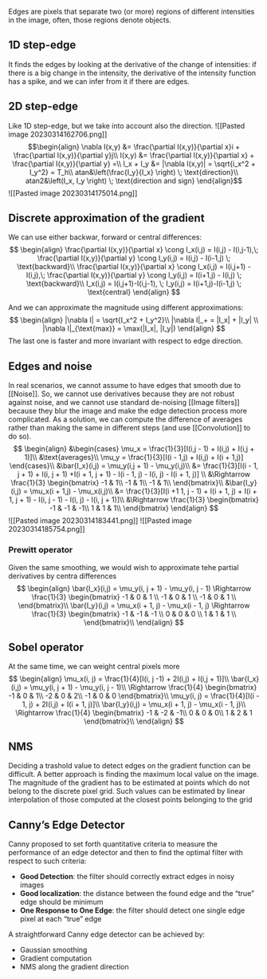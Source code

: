 Edges are pixels that separate two (or more) regions of different intensities in the image, often, those regions denote objects.

## 1D step-edge

It finds the edges by looking at the derivative of the change of intensities: if there is a big change in the intensity, the derivative of the intensity function has a spike, and we can infer from it if there are edges. 

## 2D step-edge

Like 1D step-edge, but we take into account also the direction.
![[Pasted image 20230314162706.png]]
$$\begin{align}
\nabla I(x,y) &= \frac{\partial I(x,y)}{\partial x}i + \frac{\partial I(x,y)}{\partial y}j\\
I(x,y) &= \frac{\partial I(x,y)}{\partial x} + \frac{\partial I(x,y)}{\partial y} =\\ 
I_x + I_y &= |\nabla I(x,y)| = \sqrt{i_x^2 + I_y^2} = T_h\\
atan&\left(\frac{I_y}{I_x} \right) \; \text{direction}\\
atan2&\left(I_x, I_y \right) \; \text{direction and sign}
\end{align}$$
![[Pasted image 20230314175014.png]]

## Discrete approximation of the gradient

We can use either backwar, forward or central differences:
$$
\begin{align}
\frac{\partial I(x,y)}{\partial x} \cong I_x(i,j) = I(i,j) - I(i,j-1),\; \frac{\partial I(x,y)}{\partial y} \cong I_y(i,j) = I(i,j) - I(i-1,j) \; \text{backward}\\
\frac{\partial I(x,y)}{\partial x} \cong I_x(i,j) = I(i,j+1) - I(i,j),\; \frac{\partial I(x,y)}{\partial y} \cong I_y(i,j) = I(i+1,j) - I(i,j) \; \text{backward}\\
I_x(i,j) = I(i,j+1)-I(i,j-1), \; I_y(i,j) = I(i+1,j)-I(i-1,j) \; \text{central}
\end{align}
$$

And we can approximate the magnitude using different approximations:
$$
\begin{align}
|\nabla I| = \sqrt{I_x^2 + I_y^2}\\
|\nabla I|_+ = |I_x| + |I_y| \\
|\nabla I|_{\text{max}} = \max(|I_x|, |I_y|)
\end{align}
$$
The last one is faster and more invariant with respect to edge direction.

## Edges and noise

In real scenarios, we cannot assume to have edges that smooth due to [[Noise]].
So, we cannot use derivatives because they are not robust against noise, and we cannot use standard de-noising [[Image filters]] because they blur the image and make the edge detection process more complicated.
As a solution, we can compute the difference of averages rather than making the same in different steps (and use [[Convolution]] to do so).
$$
\begin{align}
&\begin{cases}
\mu_x = \frac{1}{3}[I(i,j - 1) + I(i,j) + I(i,j + 1)]\\
&\text{averages}\\
\mu_y = \frac{1}{3}[I(i - 1,j) + I(i,j) + I(i + 1,j)]
\end{cases}\\
&\bar{I_x}(i,j) = \mu_y(i,j + 1) - \mu_y(i,j)\\
&= \frac{1}{3}[I(i - 1, j + 1) + I(i, j + 1) +I(i + 1, j + 1) - I(i - 1, j) - I(i, j) - I(i + 1, j)] \\
&\Rightarrow \frac{1}{3}
\begin{bmatrix}
-1 & 1\\
-1 & 1\\
-1 & 1\\
\end{bmatrix}\\
&\bar{I_y}(i,j) = \mu_x(i + 1,j) - \mu_x(i,j)\\
&= \frac{1}{3}[I(i +1 1, j - 1) + I(i + 1, j) + I(i + 1, j + 1) - I(i, j - 1) - I(i, j) - I(i, j + 1)]\\
&\Rightarrow \frac{1}{3}
\begin{bmatrix}
-1 & -1 & -1\\
1 & 1 & 1\\
\end{bmatrix}
\end{align}
$$
![[Pasted image 20230314183441.png]]
![[Pasted image 20230314185754.png]]

### Prewitt operator
Given the same smoothing, we would wish to approximate tehe partial derivatives by centra differences
$$
\begin{align}
\bar{I_x}(i,j) = \mu_y(i, j + 1) - \mu_y(i, j - 1) \Rightarrow \frac{1}{3}
\begin{bmatrix}
-1 & 0 & 1 \\
-1 & 0 & 1 \\
-1 & 0 & 1 \\ 
\end{bmatrix}\\
\bar{I_y}(i,j) = \mu_x(i + 1, j) - \mu_x(i - 1, j) \Rightarrow \frac{1}{3} 
\begin{bmatrix}
-1 & -1 & -1 \\
0 & 0 & 0 \\
1 & 1 & 1 \\ 
\end{bmatrix}\\
\end{align}
$$

## Sobel operator
At the same time, we can weight central pixels more 
$$
\begin{align}
\mu_x(i, j) = \frac{1}{4}[I(i, j -1) + 2I(i,j) + I(i,j + 1)]\\
\bar{I_x}(i,j) = \mu_y(i, j + 1) - \mu_y(i, j - 1)\\
\Rightarrow \frac{1}{4}
\begin{bmatrix}
-1 & 0 & 1\\
-2 & 0 & 2\\
-1 & 0 & 0
\end{bmatrix}\\
\mu_y(i, j) = \frac{1}{4}[I(i - 1, j) + 2I(i,j) + I(i + 1, j)]\\
\bar{I_y}(i,j) = \mu_x(i + 1, j) - \mu_x(i - 1, j)\\
\Rightarrow \frac{1}{4}
\begin{bmatrix}
-1 & -2 & -1\\
0 & 0 & 0\\
1 & 2 & 1
\end{bmatrix}\\
\end{align}
$$

## NMS

Deciding a trashold value to detect edges on the gradient function can be difficult. A better approach is finding the maximum local value on the image.
The magnitude of the gradient has to be estimated at points which do not belong to the discrete pixel grid. Such values can be estimated by linear interpolation of those computed at the closest points belonging to the grid

## Canny’s Edge Detector

Canny proposed to set forth quantitative criteria to measure the performance of an edge detector and then to find the optimal filter with respect to such criteria:
- __Good Detection__: the filter should correctly extract edges in noisy images
- __Good localization__: the distance between the found edge and the “true” edge should be minimum
- __One Response to One Edge__: the filter should detect one single edge pixel at each “true” edge

A straightforward Canny edge detector can be achieved by:  
- Gaussian smoothing  
- Gradient computation  
- NMS along the gradient direction